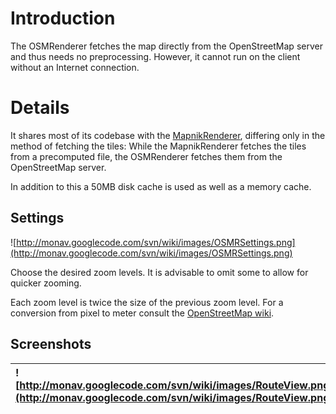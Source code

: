 # Introduction #

The OSMRenderer fetches the map directly from the OpenStreetMap server and thus needs no preprocessing. However, it cannot run on the client without an Internet connection.


# Details #

It shares most of its codebase with the [MapnikRenderer](MapnikRenderer.md), differing only in the method of fetching the tiles: While the MapnikRenderer fetches the tiles from a precomputed file, the OSMRenderer fetches them from the OpenStreetMap server.

In addition to this a 50MB disk cache is used as well as a memory cache.

## Settings ##

![http://monav.googlecode.com/svn/wiki/images/OSMRSettings.png](http://monav.googlecode.com/svn/wiki/images/OSMRSettings.png)

Choose the desired zoom levels. It is advisable to omit some to allow for quicker zooming.

Each zoom level is twice the size of the previous zoom level. For a conversion from pixel to meter consult the [OpenStreetMap wiki](http://wiki.openstreetmap.org/wiki/Zoom_levels).

## Screenshots ##

| ![http://monav.googlecode.com/svn/wiki/images/RouteView.png](http://monav.googlecode.com/svn/wiki/images/RouteView.png) | ![http://monav.googlecode.com/svn/wiki/images/MapRoute.png](http://monav.googlecode.com/svn/wiki/images/MapRoute.png) | ![http://monav.googlecode.com/svn/wiki/images/Map.png](http://monav.googlecode.com/svn/wiki/images/Map.png) |
|:------------------------------------------------------------------------------------------------------------------------|:----------------------------------------------------------------------------------------------------------------------|:------------------------------------------------------------------------------------------------------------|
